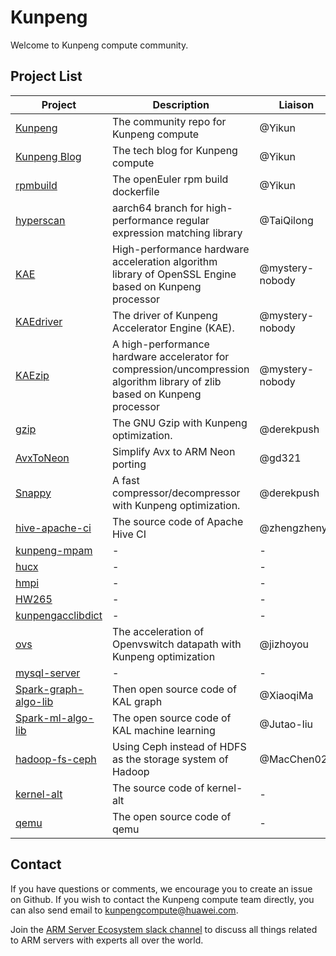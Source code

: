 # Kunpeng
Welcome to Kunpeng compute community.

## Project List

| Project | Description | Liaison | Mail |
| --- | --- | --- | --- |
| [Kunpeng](https://github.com/kunpengcompute/Kunpeng) | The community repo for Kunpeng compute | @Yikun | yikunkero@gmail.com |
| [Kunpeng Blog](kunpengcompute.github.io) | The tech blog for Kunpeng compute | @Yikun | yikunkero@gmail.com |
| [rpmbuild](https://github.com/kunpengcompute/rpmbuild) | The openEuler rpm build dockerfile | @Yikun | yikunkero@gmail.com |
| [hyperscan](https://github.com/kunpengcompute/hyperscan) | aarch64 branch for high-performance regular expression matching library | @TaiQilong | - |
| [KAE](https://github.com/kunpengcompute/KAE) | High-performance hardware acceleration algorithm library of OpenSSL Engine based on Kunpeng processor | @mystery-nobody | - |
| [KAEdriver](https://github.com/kunpengcompute/KAEdriver) | The driver of Kunpeng Accelerator Engine (KAE). | @mystery-nobody | - |
| [KAEzip](https://github.com/kunpengcompute/KAEzip) | A high-performance hardware accelerator for compression/uncompression algorithm library of zlib based on Kunpeng processor | @mystery-nobody | - |
| [gzip](https://github.com/kunpengcompute/gzip) | The GNU Gzip with Kunpeng optimization. | @derekpush | - |
| [AvxToNeon](https://github.com/kunpengcompute/AvxToNeon) | Simplify Avx to ARM Neon porting | @gd321 | - |
| [Snappy](https://github.com/kunpengcompute/Snappy) | A fast compressor/decompressor with Kunpeng optimization. | @derekpush | - |
| [hive-apache-ci](https://github.com/kunpengcompute/hive-apache-ci) | The source code of Apache Hive CI | @zhengzhenyu | zhengzhenyulixi@gmail.com |
| [kunpeng-mpam](https://github.com/kunpengcompute/kunpeng-mpam) | - | - |
| [hucx](https://github.com/kunpengcompute/hucx) | - | - |
| [hmpi](https://github.com/kunpengcompute/hmpi) | - | - |
| [HW265](https://github.com/kunpengcompute/HW265) | - | - |
| [kunpengacclibdict](https://github.com/kunpengcompute/kunpengacclibdict) | - | - |
| [ovs](https://github.com/kunpengcompute/ovs) | The acceleration of Openvswitch datapath with Kunpeng optimization | @jizhoyou | liujizhou@126.com|
| [mysql-server](https://github.com/kunpengcompute/mysql-server) | - | - |
| [Spark-graph-algo-lib](https://github.com/kunpengcompute/Spark-graph-algo-lib) | Then open source code of KAL graph |@XiaoqiMa | xiaoqima2013@gmail.com |
| [Spark-ml-algo-lib](https://github.com/kunpengcompute/Spark-ml-algo-lib) | The open source code of KAL machine learning | @Jutao-liu | 728972687@qq.com |
| [hadoop-fs-ceph](https://github.com/kunpengcompute/hadoop-fs-ceph) | Using Ceph instead of HDFS as the storage system of Hadoop | @MacChen02 | chenqiang2080@163.com |
| [kernel-alt](https://github.com/kunpengcompute/kernel-alt) | The source code of kernel-alt | - | - |
| [qemu](https://github.com/kunpengcompute/qemu) | The open source code of qemu | - | - |
## Contact
If you have questions or comments, we encourage you to create an issue on Github. If you wish to contact the Kunpeng compute team directly, you can also send email to kunpengcompute@huawei.com.

Join the [ARM Server Ecosystem slack channel](https://join.slack.com/t/armserverecosystem/shared_invite/enQtOTE0MDMxOTc0MTY0LTBiMTdkZWFhMjZmYzI2ZWVmYWUxMTU1YTcxY2NlZWViOGM5YTY4YzkwZDU3M2ZiZWUxMDQzMmU0NGY5YmFiYWY) to discuss all things related to ARM servers with experts all over the world.
